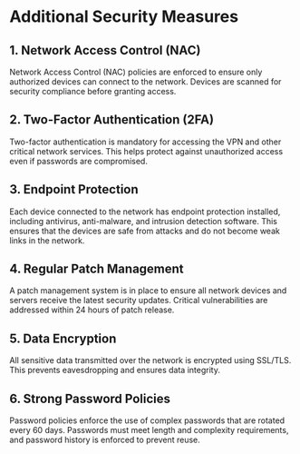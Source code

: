 # Additional Security Measures

## 1. Network Access Control (NAC)
Network Access Control (NAC) policies are enforced to ensure only authorized devices can connect to the network. Devices are scanned for security compliance before granting access.

## 2. Two-Factor Authentication (2FA)
Two-factor authentication is mandatory for accessing the VPN and other critical network services. This helps protect against unauthorized access even if passwords are compromised.

## 3. Endpoint Protection
Each device connected to the network has endpoint protection installed, including antivirus, anti-malware, and intrusion detection software. This ensures that the devices are safe from attacks and do not become weak links in the network.

## 4. Regular Patch Management
A patch management system is in place to ensure all network devices and servers receive the latest security updates. Critical vulnerabilities are addressed within 24 hours of patch release.

## 5. Data Encryption
All sensitive data transmitted over the network is encrypted using SSL/TLS. This prevents eavesdropping and ensures data integrity.

## 6. Strong Password Policies
Password policies enforce the use of complex passwords that are rotated every 60 days. Passwords must meet length and complexity requirements, and password history is enforced to prevent reuse.

